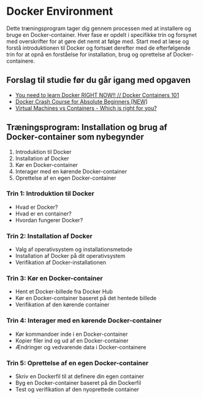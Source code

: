 # Docker Environment
Dette træningsprogram tager dig gennem processen med at installere og bruge en Docker-container. Hver fase er opdelt i specifikke trin og forsynet med overskrifter for at gøre det nemt at følge med. Start med at læse og forstå introduktionen til Docker og fortsæt derefter med de efterfølgende trin for at opnå en forståelse for installation, brug og oprettelse af Docker-containere.

## Forslag til studie før du går igang med opgaven

* [You need to learn Docker RIGHT NOW!! // Docker Containers 101](https://www.youtube.com/watch?v=eGz9DS-aIeY)
* [Docker Crash Course for Absolute Beginners [NEW]](https://www.youtube.com/watch?v=pg19Z8LL06w)
* [Virtual Machines vs Containers - Which is right for you?](https://www.youtube.com/watch?v=XCWWPpfdbsM)

## Træningsprogram: Installation og brug af Docker-container som nybegynder

1. Introduktion til Docker
2. Installation af Docker
3. Kør en Docker-container
4. Interager med en kørende Docker-container
5. Oprettelse af en egen Docker-container

### Trin 1: Introduktion til Docker

* Hvad er Docker?
* Hvad er en container?
* Hvordan fungerer Docker?

### Trin 2: Installation af Docker

* Valg af operativsystem og installationsmetode
* Installation af Docker på dit operativsystem
* Verifikation af Docker-installationen

### Trin 3: Kør en Docker-container

* Hent et Docker-billede fra Docker Hub
* Kør en Docker-container baseret på det hentede billede
* Verifikation af den kørende container

### Trin 4: Interager med en kørende Docker-container

* Kør kommandoer inde i en Docker-container
* Kopier filer ind og ud af en Docker-container
* Ændringer og vedvarende data i Docker-containere

### Trin 5: Oprettelse af en egen Docker-container

* Skriv en Dockerfil til at definere din egen container
* Byg en Docker-container baseret på din Dockerfil
* Test og verifikation af den nyoprettede container
